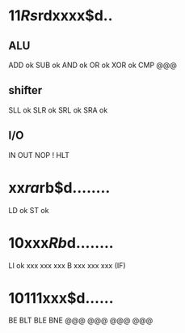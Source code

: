 # 11$Rs$rdxxxx$d..
## ALU 
ADD ok
SUB ok
AND ok
OR  ok
XOR ok
CMP
@@@

## shifter
SLL ok
SLR ok
SRL ok
SRA ok

## I/O
IN
OUT
NOP !
HLT

# xx$ra$rb$d........
LD ok
ST ok

# 10xxx$Rb$d........
LI ok
xxx
xxx
xxx
B
xxx
xxx
xxx
(IF)

# 10111xxx$d......
BE
BLT
BLE
BNE
@@@
@@@
@@@
@@@
